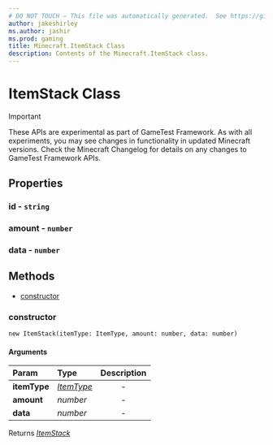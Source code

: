 ```yaml
---
# DO NOT TOUCH — This file was automatically generated.  See https://github.com/Mojang/MinecraftScriptingApiDocsGenerator to modify descriptions, examples, etc.
author: jakeshirley
ms.author: jashir
ms.prod: gaming
title: Minecraft.ItemStack Class
description: Contents of the Minecraft.ItemStack class.
---
```

# ItemStack Class
>[!IMPORTANT]
>These APIs are experimental as part of GameTest Framework. As with all experiments, you may see changes in functionality in updated Minecraft versions. Check the Minecraft Changelog for details on any changes to GameTest Framework APIs.
## Properties
### **id** - `string`



### **amount** - `number`



### **data** - `number`




## Methods
- [constructor](#constructor)
  
### **constructor**
`
new ItemStack(itemType: ItemType, amount: number, data: number)
`

#### Arguments
| Param | Type | Description |
| :--- | :--- | :---: |
| **itemType** | [*ItemType*](ItemType.md) | - |
| **amount** | *number* | - |
| **data** | *number* | - |

Returns [*ItemStack*](ItemStack.md)


